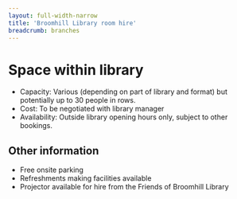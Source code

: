 ```yaml
---
layout: full-width-narrow
title: 'Broomhill Library room hire'
breadcrumb: branches
---
```

# Space within library

* Capacity: Various (depending on part of library and format) but potentially up to 30 people in rows.
* Cost: To be negotiated with library manager
* Availability: Outside library opening hours only, subject to other bookings.

## Other information

* Free onsite parking
* Refreshments making facilities available
* Projector available for hire from the Friends of Broomhill Library
